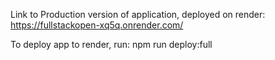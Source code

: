 Link to Production version of application, deployed on render: https://fullstackopen-xq5q.onrender.com/

To deploy app to render, run: npm run deploy:full